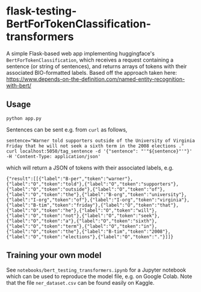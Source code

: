 # flask-testing-BertForTokenClassification-transformers

A simple Flask-based web app implementing huggingface's `BertForTokenClassification`, which receives a request containing a sentence (or string of sentences), and returns arrays of tokens with their associated BIO-formatted labels. Based off the approach taken here: https://www.depends-on-the-definition.com/named-entity-recognition-with-bert/

## Usage

```
python app.py
```

Sentences can be sent e.g. from `curl` as follows,

```
sentence="Warner told supporters outside of the University of Virginia Friday that he will not seek a sixth term in the 2008 elections ."
curl localhost:5050/tag_sentence -d '{"sentence": "'"${sentence}"'"}' -H 'Content-Type: application/json'
```

which will return a JSON of tokens with their associated labels, e.g.

```
{"result":[[{"label":"B-per","token":"warner"},{"label":"O","token":"told"},{"label":"O","token":"supporters"},{"label":"O","token":"outside"},{"label":"O","token":"of"},{"label":"O","token":"the"},{"label":"B-org","token":"university"},{"label":"I-org","token":"of"},{"label":"I-org","token":"virginia"},{"label":"B-tim","token":"friday"},{"label":"O","token":"that"},{"label":"O","token":"he"},{"label":"O","token":"will"},{"label":"O","token":"not"},{"label":"O","token":"seek"},{"label":"O","token":"a"},{"label":"O","token":"sixth"},{"label":"O","token":"term"},{"label":"O","token":"in"},{"label":"O","token":"the"},{"label":"B-tim","token":"2008"},{"label":"O","token":"elections"},{"label":"O","token":"."}]]}
```

## Training your own model

See `notebooks/bert_testing_transformers.ipynb` for a Jupyter notebook which can be used to reproduce the model file, e.g. on Google Colab. Note that the file `ner_dataset.csv` can be found easily on Kaggle.